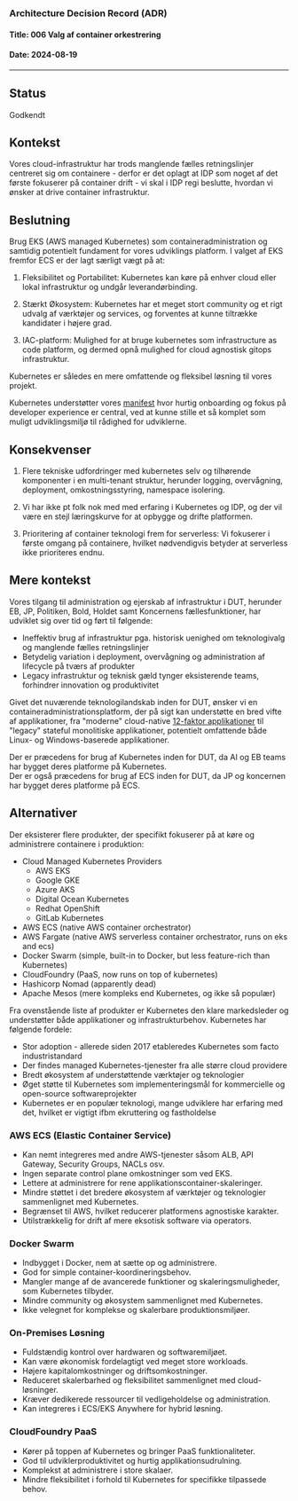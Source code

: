 ### Architecture Decision Record (ADR)

#### Title: 006 Valg af container orkestrering

#### Date: 2024-08-19

---

## Status

Godkendt

## Kontekst

Vores cloud-infrastruktur har trods manglende fælles retningslinjer centreret sig om containere - derfor er det oplagt at IDP som noget af det første fokuserer på container drift - vi skal i IDP regi beslutte, hvordan vi ønsker at drive container infrastruktur. 

## Beslutning

Brug EKS (AWS managed Kubernetes) som containeradministration og samtidig potentielt fundament for vores udviklings platform. I valget af EKS fremfor ECS er der lagt særligt vægt på at:

1. Fleksibilitet og Portabilitet: Kubernetes kan køre på enhver cloud eller lokal infrastruktur og undgår leverandørbinding.

2. Stærkt Økosystem: Kubernetes har et meget stort community og et rigt udvalg af værktøjer og services, og forventes at kunne tiltrække kandidater i højere grad.

3. IAC-platform: Mulighed for at bruge kubernetes som infrastructure as code platform, og dermed opnå mulighed for cloud agnostisk gitops infrastruktur.

Kubernetes er således en mere omfattende og fleksibel løsning til vores projekt.

Kubernetes understøtter vores [manifest](https://github.com/jppol-idp/internal-developer-platform/wiki/manifest) hvor hurtig onboarding og fokus på developer experience er central, ved at kunne stille et så komplet som muligt udviklingsmiljø til rådighed for udviklerne.

## Konsekvenser

1. Flere tekniske udfordringer med kubernetes selv og tilhørende komponenter i en multi-tenant struktur, herunder logging, overvågning, deployment, omkostningsstyring, namespace isolering.

2. Vi har ikke pt folk nok med med erfaring i Kubernetes og IDP, og der vil være en stejl læringskurve for at opbygge og drifte platformen.

3. Prioritering af container teknologi frem for serverless: Vi fokuserer i første omgang på containere, hvilket nødvendigvis betyder at serverless ikke prioriteres endnu.

## Mere kontekst

Vores tilgang til administration og ejerskab af infrastruktur i DUT, herunder EB, JP, Politiken, Bold, Holdet samt Koncernens fællesfunktioner, har udviklet sig over tid og ført til følgende:

- Ineffektiv brug af infrastruktur pga. historisk uenighed om teknologivalg og manglende fælles retningslinjer
- Betydelig variation i deployment, overvågning og administration af lifecycle på tværs af produkter
- Legacy infrastruktur og teknisk gæld tynger eksisterende teams, forhindrer innovation og produktivitet

Givet det nuværende teknologilandskab inden for DUT, ønsker vi en containeradministrationsplatform, der på sigt kan understøtte en bred vifte af applikationer, fra "moderne" cloud-native [12-faktor applikationer](https://12factor.net) til "legacy" stateful monolitiske applikationer, potentielt omfattende både Linux- og Windows-baserede applikationer.

Der er præcedens for brug af Kubernetes inden for DUT, da AI og EB teams har bygget deres platforme på Kubernetes.   
Der er også præcedens for brug af ECS inden for DUT, da JP og koncernen har bygget deres platforme på ECS.

## Alternativer

Der eksisterer flere produkter, der specifikt fokuserer på at køre og administrere containere i produktion:

- Cloud Managed Kubernetes Providers
  - AWS EKS
  - Google GKE
  - Azure AKS
  - Digital Ocean Kubernetes
  - Redhat OpenShift
  - GitLab Kubernetes
- AWS ECS (native AWS container orchestrator)
- AWS Fargate (native AWS serverless container orchestrator, runs on eks and ecs)
- Docker Swarm (simple, built-in to Docker, but less feature-rich than Kubernetes)
- CloudFoundry (PaaS, now runs on top of kubernetes)
- Hashicorp Nomad (apparently dead)
- Apache Mesos (mere kompleks end Kubernetes, og ikke så populær)

Fra ovenstående liste af produkter er Kubernetes den klare markedsleder og understøtter både applikationer og infrastrukturbehov. Kubernetes har følgende fordele:

- Stor adoption - allerede siden 2017 etableredes Kubernetes som facto industristandard
- Der findes managed Kubernetes-tjenester fra alle større cloud providere
- Bredt økosystem af understøttende værktøjer og teknologier
- Øget støtte til Kubernetes som implementeringsmål for kommercielle og open-source softwareprojekter
- Kubernetes er en populær teknologi, mange udviklere har erfaring med det, hvilket er vigtigt ifbm ekruttering og fastholdelse

### AWS ECS (Elastic Container Service)

  - Kan nemt integreres med andre AWS-tjenester såsom ALB, API Gateway, Security Groups, NACLs osv.
  - Ingen separate control plane omkostninger som ved EKS.
  - Lettere at administrere for rene applikationscontainer-skaleringer.
  - Mindre støttet i det bredere økosystem af værktøjer og teknologier sammenlignet med Kubernetes.
  - Begrænset til AWS, hvilket reducerer platformens agnostiske karakter.
  - Utilstrækkelig for drift af mere eksotisk software via operators.

### Docker Swarm

  - Indbygget i Docker, nem at sætte op og administrere.
  - God for simple container-koordineringsbehov.
  - Mangler mange af de avancerede funktioner og skaleringsmuligheder, som Kubernetes tilbyder.
  - Mindre community og økosystem sammenlignet med Kubernetes.
  - Ikke velegnet for komplekse og skalerbare produktionsmiljøer.

### On-Premises Løsning

  - Fuldstændig kontrol over hardwaren og softwaremiljøet.
  - Kan være økonomisk fordelagtigt ved meget store workloads.
  - Højere kapitalomkostninger og driftsomkostninger.
  - Reduceret skalerbarhed og fleksibilitet sammenlignet med cloud-løsninger.
  - Kræver dedikerede ressourcer til vedligeholdelse og administration.
  - Kan integreres i ECS/EKS Anywhere for hybrid løsning.

### CloudFoundry PaaS

  - Kører på toppen af Kubernetes og bringer PaaS funktionaliteter.
  - God til udviklerproduktivitet og hurtig applikationsudrulning.
  - Komplekst at administrere i store skalaer.
  - Mindre fleksibilitet i forhold til Kubernetes for specifikke tilpassede behov.

